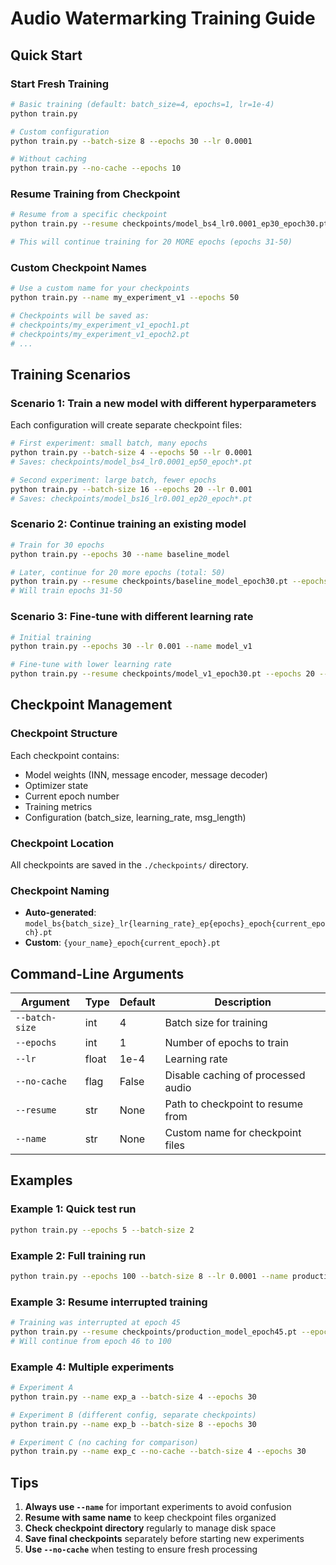 # Audio Watermarking Training Guide

## Quick Start

### Start Fresh Training
```bash
# Basic training (default: batch_size=4, epochs=1, lr=1e-4)
python train.py

# Custom configuration
python train.py --batch-size 8 --epochs 30 --lr 0.0001

# Without caching
python train.py --no-cache --epochs 10
```

### Resume Training from Checkpoint
```bash
# Resume from a specific checkpoint
python train.py --resume checkpoints/model_bs4_lr0.0001_ep30_epoch30.pt --epochs 20

# This will continue training for 20 MORE epochs (epochs 31-50)
```

### Custom Checkpoint Names
```bash
# Use a custom name for your checkpoints
python train.py --name my_experiment_v1 --epochs 50

# Checkpoints will be saved as:
# checkpoints/my_experiment_v1_epoch1.pt
# checkpoints/my_experiment_v1_epoch2.pt
# ...
```

## Training Scenarios

### Scenario 1: Train a new model with different hyperparameters
Each configuration will create separate checkpoint files:

```bash
# First experiment: small batch, many epochs
python train.py --batch-size 4 --epochs 50 --lr 0.0001
# Saves: checkpoints/model_bs4_lr0.0001_ep50_epoch*.pt

# Second experiment: large batch, fewer epochs
python train.py --batch-size 16 --epochs 20 --lr 0.001
# Saves: checkpoints/model_bs16_lr0.001_ep20_epoch*.pt
```

### Scenario 2: Continue training an existing model
```bash
# Train for 30 epochs
python train.py --epochs 30 --name baseline_model

# Later, continue for 20 more epochs (total: 50)
python train.py --resume checkpoints/baseline_model_epoch30.pt --epochs 20 --name baseline_model
# Will train epochs 31-50
```

### Scenario 3: Fine-tune with different learning rate
```bash
# Initial training
python train.py --epochs 30 --lr 0.001 --name model_v1

# Fine-tune with lower learning rate
python train.py --resume checkpoints/model_v1_epoch30.pt --epochs 20 --lr 0.0001 --name model_v1_finetune
```

## Checkpoint Management

### Checkpoint Structure
Each checkpoint contains:
- Model weights (INN, message encoder, message decoder)
- Optimizer state
- Current epoch number
- Training metrics
- Configuration (batch_size, learning_rate, msg_length)

### Checkpoint Location
All checkpoints are saved in the `./checkpoints/` directory.

### Checkpoint Naming
- **Auto-generated**: `model_bs{batch_size}_lr{learning_rate}_ep{epochs}_epoch{current_epoch}.pt`
- **Custom**: `{your_name}_epoch{current_epoch}.pt`

## Command-Line Arguments

| Argument | Type | Default | Description |
|----------|------|---------|-------------|
| `--batch-size` | int | 4 | Batch size for training |
| `--epochs` | int | 1 | Number of epochs to train |
| `--lr` | float | 1e-4 | Learning rate |
| `--no-cache` | flag | False | Disable caching of processed audio |
| `--resume` | str | None | Path to checkpoint to resume from |
| `--name` | str | None | Custom name for checkpoint files |

## Examples

### Example 1: Quick test run
```bash
python train.py --epochs 5 --batch-size 2
```

### Example 2: Full training run
```bash
python train.py --epochs 100 --batch-size 8 --lr 0.0001 --name production_model
```

### Example 3: Resume interrupted training
```bash
# Training was interrupted at epoch 45
python train.py --resume checkpoints/production_model_epoch45.pt --epochs 55 --name production_model
# Will continue from epoch 46 to 100
```

### Example 4: Multiple experiments
```bash
# Experiment A
python train.py --name exp_a --batch-size 4 --epochs 30

# Experiment B (different config, separate checkpoints)
python train.py --name exp_b --batch-size 8 --epochs 30

# Experiment C (no caching for comparison)
python train.py --name exp_c --no-cache --batch-size 4 --epochs 30
```

## Tips

1. **Always use `--name`** for important experiments to avoid confusion
2. **Resume with same name** to keep checkpoint files organized
3. **Check checkpoint directory** regularly to manage disk space
4. **Save final checkpoints** separately before starting new experiments
5. **Use `--no-cache`** when testing to ensure fresh processing

